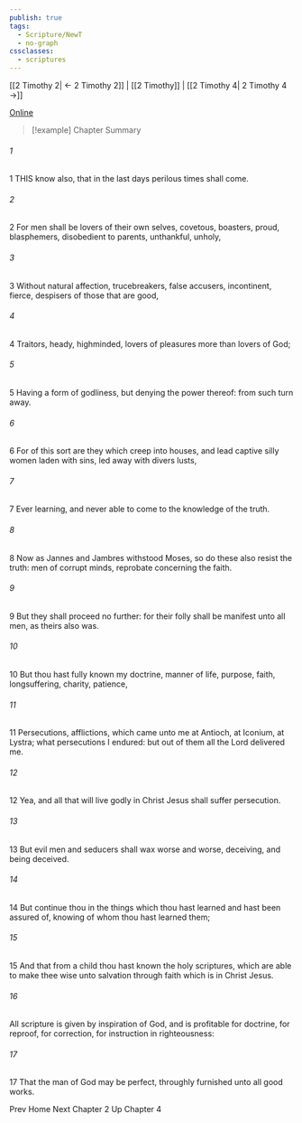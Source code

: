 ```yaml
---
publish: true
tags:
  - Scripture/NewT
  - no-graph
cssclasses:
  - scriptures
---
```

[[2 Timothy 2| ← 2 Timothy 2]] | [[2 Timothy]] | [[2 Timothy 4| 2 Timothy 4 →]]

[Online](https://churchofjesuschrist.org/study/scriptures/nt/2-tim/3?lang=eng)

>[!example] Chapter Summary
>
###### 1
1 THIS know also, that in the last days perilous times shall come.
###### 2
2 For men shall be lovers of their own selves, covetous, boasters, proud, blasphemers, disobedient to parents, unthankful, unholy,
###### 3
3 Without natural affection, trucebreakers, false accusers, incontinent, fierce, despisers of those that are good,
###### 4
4 Traitors, heady, highminded, lovers of pleasures more than lovers of God;
###### 5
5 Having a form of godliness, but denying the power thereof: from such turn away.
###### 6
6 For of this sort are they which creep into houses, and lead captive silly women laden with sins, led away with divers lusts,
###### 7
7 Ever learning, and never able to come to the knowledge of the truth.
###### 8
8 Now as Jannes and Jambres withstood Moses, so do these also resist the truth: men of corrupt minds, reprobate concerning the faith.
###### 9
9 But they shall proceed no further: for their folly shall be manifest unto all men, as theirs also was.
###### 10
10 But thou hast fully known my doctrine, manner of life, purpose, faith, longsuffering, charity, patience,
###### 11
11 Persecutions, afflictions, which came unto me at Antioch, at Iconium, at Lystra; what persecutions I endured: but out of them all the Lord delivered me.
###### 12
12 Yea, and all that will live godly in Christ Jesus shall suffer persecution.
###### 13
13 But evil men and seducers shall wax worse and worse, deceiving, and being deceived.
###### 14
14 But continue thou in the things which thou hast learned and hast been assured of, knowing of whom thou hast learned them;
###### 15
15 And that from a child thou hast known the holy scriptures, which are able to make thee wise unto salvation through faith which is in Christ Jesus.
###### 16
All scripture is given by inspiration of God, and is profitable for doctrine, for reproof, for correction, for instruction in righteousness:
###### 17
17 That the man of God may be perfect, throughly furnished unto all good works.

Prev
Home
Next
Chapter 2
Up
Chapter 4



